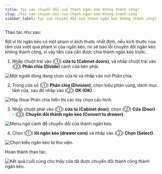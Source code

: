 ```yaml
---
title: Tại sao chuyển đổi cửa thành ngăn kéo không thành công?
slug: /tai-sao-chuyen-doi-cua-thanh-ngan-keo-khong-thanh-cong
sidebar_label: Tại sao chuyển đổi cửa thành ngăn kéo không thành công?
---
```


Thao tác như sau:

Bởi vì lõi ngăn kéo có một phạm vi kích thước nhất định, nếu kích thước của tấm cửa vượt quá phạm vi của ngăn kéo, nó sẽ báo lỗi chuyển đổi ngăn kéo không thành công, vì vậy tấm cửa cần được chia thành ngăn kéo trước.

1. Nhấp chuột trái vào (①) **cửa tủ (Cabinet doors)**, và nhấp chuột trái vào (②) **Phân chia (Divide)** cánh cửa bên phải.

![Một người dùng đang chọn cửa tủ và nhấp vào nút Phân chia.](https://storage.googleapis.com/jegavn_kb/images/8af8ba36-9292-4c39-a455-1aa8faef0d36.png)

2. Trong cửa sổ (①) **Phân chia (Division)**, chọn kiểu phân vùng, danh mục tấm cửa, sau đó nhấp vào (②) **OK (OK)**.

![Hộp thoại Phân chia hiển thị các tùy chọn cấu hình.](https://storage.googleapis.com/jegavn_kb/images/f6590d5e-0277-43f2-927f-cf513180d081.png)

3. Nhấp chuột phải vào (①) **cửa tủ (Cabinet door)**, chọn (②) **Cửa (Door)** - (③) **Chuyển đổi thành ngăn kéo (Convert to drawer)**.

![Menu ngữ cảnh để chuyển đổi cửa thành ngăn kéo.](https://storage.googleapis.com/jegavn_kb/images/7d513668-55ad-4be6-900b-98c233dd47bc.png)

4. Chọn (①) **lõi ngăn kéo (drawer core)** và nhấp vào (②) **Chọn (Select)**.

![Chọn kiểu ngăn kéo từ thư viện.](https://storage.googleapis.com/jegavn_kb/images/c55686c5-f237-496d-ae93-8fe8e67386a9.png)

Hoàn thành thao tác.

![Kết quả cuối cùng cho thấy cửa đã được chuyển đổi thành công thành ngăn kéo.](https://storage.googleapis.com/jegavn_kb/images/78542711-7bd6-4965-bb9b-4864da394a3a.png)